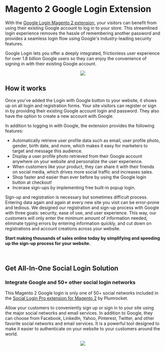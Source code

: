 # Magento 2 Google Login Extension

With the [Google Login Magento 2 extension](https://plumrocket.com/magento-social-login-pro/google-login), your visitors can benefit from using their existing Google account to log in to your store. This streamlined login experience removes the hassle of remembering another password and provides a seamless login flow using Google's industry-leading security features.
 
Google Login lets you offer a deeply integrated, frictionless user experience for over 1.8 billion Google users so they can enjoy the convenience of signing in with their existing Google account.

<p align="center">
  <img src="https://user-images.githubusercontent.com/4431548/139816746-391e18c9-d77f-4556-93cb-81e1f73452a7.png" />
</p>

## How it works
 
Once you've added the Login with Google button to your website, it shows up on all login and registration forms. Your site visitors can register or sign in by providing their existing Google account login and password. They also have the option to create a new account with Google.
 
In addition to logging in with Google, the extension provides the following features:

* Automatically retrieve user profile data such as email, user profile photo, gender, birth date, and more, which makes it easy for marketers to target and message this audience.
* Display a user profile photo retrieved from their Google account anywhere on your website and personalize the user experience.
* When customers like your product, they can share it with their friends on social media, which drives more social traffic and increases sales.
* Shop faster and easier than ever before by using the Google login button at checkout!
* Incerase sign-ups by implementing free built-in popup login. 

Sign-up and registration is necessary but sometimes difficult process. Entering data again and again at every new site you visit can be error-prone and tedious. We designed our registration and sign-up process with Google with three goals: security, ease of use, and user experience. This way, our customers will only enter the minimum amount of information needed, eliminate typing errors by entering information quickly, and cut down on registrations and account creations across your website.

**Start making thousands of sales online today by simplifying and speeding up the sign-up process for your website.**

<br>

## Get All-In-One Social Login Solution
### Integrate Google and 50+ other social login networks

This Magento 2 Google login is only one of 50+ social networks included in the [Social Login Pro extension for Magento 2](https://plumrocket.com/magento-social-login-pro) by Plumrocket. 

Allow your customers to conveniently sign up or sign in to your site using the major social networks and email services. In addition to Google, they can choose from Facebook, LinkedIn, Yahoo, Pinterest, Twitter, and other favorite social networks and email services. It is a powerful tool designed to make it easier to authenticate on your website to your customers around the world.

<p align="center">
  <img src="https://user-images.githubusercontent.com/4431548/139816741-8af03e7c-7ba7-4803-8801-37f852078860.png" />
</p>

